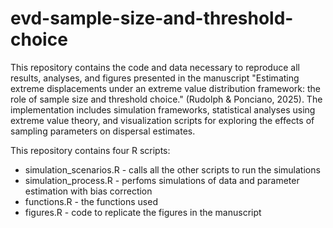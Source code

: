 
# evd-sample-size-and-threshold-choice

<!-- badges: start -->
<!-- badges: end -->

This repository contains the code and data necessary to reproduce all results, analyses, and figures presented in the manuscript "Estimating extreme displacements under an extreme value distribution framework: the role of sample size and threshold choice." (Rudolph & Ponciano, 2025). The implementation includes simulation frameworks, statistical analyses using extreme value theory, and visualization scripts for exploring the effects of sampling parameters on dispersal estimates.

This repository contains four R scripts:
-  simulation_scenarios.R - calls all the other scripts to run the simulations
-  simulation_process.R - perfoms simulations of data and parameter estimation with bias correction
-  functions.R - the functions used
-  figures.R - code to replicate the figures in the manuscript

